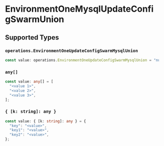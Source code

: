 # EnvironmentOneMysqlUpdateConfigSwarmUnion


## Supported Types

### `operations.EnvironmentOneUpdateConfigSwarmMysqlUnion`

```typescript
const value: operations.EnvironmentOneUpdateConfigSwarmMysqlUnion = "null";
```

### `any[]`

```typescript
const value: any[] = [
  "<value 1>",
  "<value 2>",
  "<value 3>",
];
```

### `{ [k: string]: any }`

```typescript
const value: { [k: string]: any } = {
  "key": "<value>",
  "key1": "<value>",
  "key2": "<value>",
};
```


